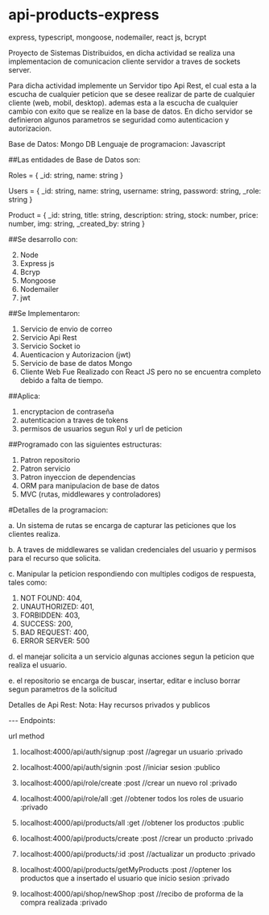 # api-products-express
express, typescript, mongoose, nodemailer, react js, bcrypt

Proyecto de Sistemas Distribuidos, en dicha actividad se realiza una implementacion de comunicacion cliente servidor a traves de sockets server.

Para dicha actividad implemente un Servidor tipo Api Rest, el cual esta a la escucha de cualquier peticion que se desee realizar de parte de
cualquier cliente (web, mobil, desktop). ademas esta a la escucha de cualquier cambio con exito que se realize en la base de datos. En dicho servidor
se definieron algunos parametros se seguridad como autenticacion y autorizacion.

Base de Datos: Mongo DB
Lenguaje de programacion: Javascript

##Las entidades de Base de Datos son:

Roles = {
  _id: string,
  name: string
}

Users = {
  _id: string,
  name: string,
  username: string,
  password: string,
  _role: string
}

Product = {
  _id: string,
  title: string,
  description: string,
  stock: number,
  price: number,
  img: string,
  _created_by: string
}

##Se desarrollo con:

2. Node
3. Express js
4. Bcryp
5. Mongoose
6. Nodemailer
7. jwt

##Se Implementaron:

1. Servicio de envio de correo  
2. Servicio Api Rest 
3. Servicio Socket io  
4. Auenticacion y Autorizacion (jwt)
5. Servicio de base de datos Mongo
6. Cliente Web Fue Realizado con React JS pero no se encuentra completo debido a falta de tiempo.

##Aplica:
 1. encryptacion de contraseña
 2. autenticacion a traves de tokens
 3. permisos de usuarios segun Rol y url de peticion

##Programado con las siguientes estructuras:
1. Patron repositorio
2. Patron servicio
3. Patron inyeccion de dependencias
4. ORM para manipulacion de base de datos
5. MVC (rutas, middlewares y controladores)


#Detalles de la programacion:

a. Un sistema de rutas se encarga de capturar las peticiones que los clientes realiza.

b. A traves de middlewares se validan credenciales del usuario y permisos para el recurso que solicita.

c. Manipular la peticion respondiendo con multiples codigos de respuesta, tales como:
  1. NOT FOUND: 404,
  2. UNAUTHORIZED: 401,
  3. FORBIDDEN: 403,
  4. SUCCESS: 200,
  5. BAD REQUEST: 400,
  6. ERROR SERVER: 500

d. el manejar solicita a un servicio algunas acciones segun la peticion que realiza el usuario.

e. el repositorio se encarga de buscar, insertar, editar e incluso borrar segun parametros de la solicitud

Detalles de Api Rest:
Nota: Hay recursos privados y publicos

  --- Endpoints:

url                                 method
1. localhost:4000/api/auth/signup      :post   //agregar un usuario          :privado
2. localhost:4000/api/auth/signin      :post   //iniciar sesion              :publico

3. localhost:4000/api/role/create      :post   //crear un nuevo rol          :privado
4. localhost:4000/api/role/all         :get    //obtener todos los roles de usuario  :privado

5. localhost:4000/api/products/all     :get    //obtener los productos     :public
6. localhost:4000/api/products/create  :post   //crear un producto         :privado
7. localhost:4000/api/products/:id     :post   //actualizar un producto    :privado
8. localhost:4000/api/products/getMyProducts   :post //optener los productos que a insertado el usuario que inicio sesion  :privado

9. localhost:4000/api/shop/newShop   :post   //recibo de proforma de la compra realizada :privado    

